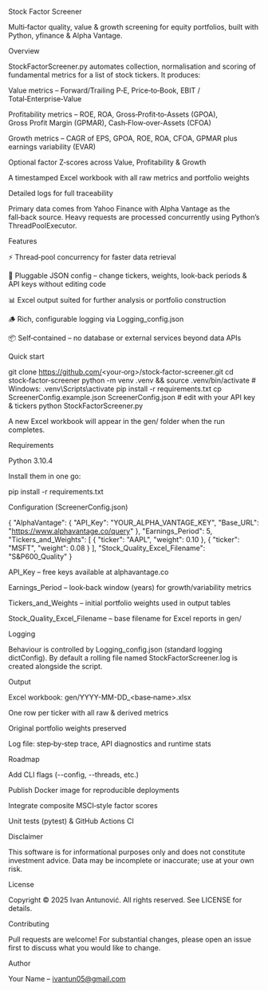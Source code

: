 Stock Factor Screener

Multi‑factor quality, value & growth screening for equity portfolios, built with Python, yfinance & Alpha Vantage.

Overview

StockFactorScreener.py automates collection, normalisation and scoring of fundamental metrics for a list of stock tickers. It produces:

Value metrics – Forward/Trailing P‑E, Price‑to‑Book, EBIT / Total‑Enterprise‑Value

Profitability metrics – ROE, ROA, Gross‑Profit‑to‑Assets (GPOA), Gross Profit Margin (GPMAR), Cash‑Flow‑over‑Assets (CFOA)

Growth metrics – CAGR of EPS, GPOA, ROE, ROA, CFOA, GPMAR plus earnings variability (EVAR)

Optional factor Z‑scores across Value, Profitability & Growth

A timestamped Excel workbook with all raw metrics and portfolio weights

Detailed logs for full traceability

Primary data comes from Yahoo Finance with Alpha Vantage as the fall‑back source. Heavy requests are processed concurrently using Python’s ThreadPoolExecutor.

Features

⚡ Thread‑pool concurrency for faster data retrieval

🔧 Pluggable JSON config – change tickers, weights, look‑back periods & API keys without editing code

📊 Excel output suited for further analysis or portfolio construction

🪵 Rich, configurable logging via Logging_config.json

📦 Self‑contained – no database or external services beyond data APIs

Quick start

git clone https://github.com/<your‑org>/stock‑factor‑screener.git
cd stock‑factor‑screener
python -m venv .venv && source .venv/bin/activate   # Windows: .venv\Scripts\activate
pip install -r requirements.txt
cp ScreenerConfig.example.json ScreenerConfig.json  # edit with your API key & tickers
python StockFactorScreener.py

A new Excel workbook will appear in the gen/ folder when the run completes.

Requirements

Python 3.10.4

Install them in one go:

pip install -r requirements.txt

Configuration (ScreenerConfig.json)

{
  "AlphaVantage": {
    "API_Key": "YOUR_ALPHA_VANTAGE_KEY",
    "Base_URL": "https://www.alphavantage.co/query"
  },
  "Earnings_Period": 5,
  "Tickers_and_Weights": [
    { "ticker": "AAPL", "weight": 0.10 },
    { "ticker": "MSFT", "weight": 0.08 }
  ],
  "Stock_Quality_Excel_Filename": "S&P600_Quality"
}

API_Key – free keys available at alphavantage.co

Earnings_Period – look‑back window (years) for growth/variability metrics

Tickers_and_Weights – initial portfolio weights used in output tables

Stock_Quality_Excel_Filename – base filename for Excel reports in gen/

Logging

Behaviour is controlled by Logging_config.json (standard logging dictConfig). By default a rolling file named StockFactorScreener.log is created alongside the script.

Output

Excel workbook: gen/YYYY-MM-DD_<base‑name>.xlsx

One row per ticker with all raw & derived metrics

Original portfolio weights preserved

Log file: step‑by‑step trace, API diagnostics and runtime stats

Roadmap

Add CLI flags (--config, --threads, etc.)

Publish Docker image for reproducible deployments

Integrate composite MSCI‑style factor scores

Unit tests (pytest) & GitHub Actions CI

Disclaimer

This software is for informational purposes only and does not constitute investment advice. Data may be incomplete or inaccurate; use at your own risk.

License

Copyright © 2025 Ivan Antunović. All rights reserved. See LICENSE for details.

Contributing

Pull requests are welcome! For substantial changes, please open an issue first to discuss what you would like to change.

Author

Your Name – ivantun05@gmail.com

